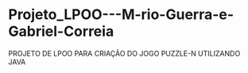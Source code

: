 # Projeto_LPOO---M-rio-Guerra-e-Gabriel-Correia
PROJETO DE LPOO PARA CRIAÇÃO DO JOGO PUZZLE-N UTILIZANDO JAVA
